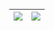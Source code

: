 | <a href="https://github.com/bgxd9592"><img align="center" src="https://github-readme-stats.vercel.app/api/?username=bgxd9592&include_all_commits=true&count_private=true&hide=contribs&show_icons=true&hide_border=true&theme=nightowl" /></a> | <a href="https://github.com/bgxd9592"><img align="center" src="https://github-readme-stats.vercel.app/api/top-langs/?username=bgxd9592&layout=compact&hide_border=true&theme=nightowl" /></a> |
| ------------- | ------------- |
